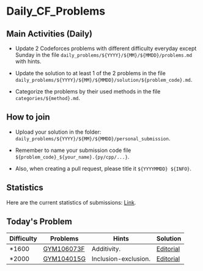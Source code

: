 # Daily_CF_Problems

## Main Activities (Daily)

- Update 2 Codeforces problems with different difficulty everyday except Sunday in the file `daily_problems/${YYYY}/${MM}/${MMDD}/problems.md` with hints.

- Update the solution to at least 1 of the 2 problems in the file `daily_problems/${YYYY}/${MM}/${MMDD}/solution/${problem_code}.md`.

- Categorize the problems by their used methods in the file `categories/${method}.md`.

## How to join

- Upload your solution in the folder: `daily_problems/${YYYY}/${MM}/${MMDD}/personal_submission`.

- Remember to name your submission code file `${problem_code}_${your_name}.{py/cpp/...}`.

- Also, when creating a pull request, please title it `${YYYYMMDD} ${INFO}`.

## Statistics

Here are the current statistics of submissions: [Link](https://yawn-sean.github.io/Daily_CF_Problems/#).

## Today's Problem

| Difficulty | Problems | Hints | Solution |
| ---------- | -------- | ----- | -------- |
| *1600 | [GYM106073F](https://codeforces.com/gym/106073/problem/F) | Additivity. | [Editorial](https://github.com/Yawn-Sean/Daily_CF_Problems/blob/main/daily_problems/2025/11/1101/solution/cf106073f.md) |
| *2000 | [GYM104015G](https://codeforces.com/gym/104015/problem/G) | Inclusion-exclusion. | [Editorial](https://github.com/Yawn-Sean/Daily_CF_Problems/blob/main/daily_problems/2025/11/1101/solution/cf104015g.md) |
